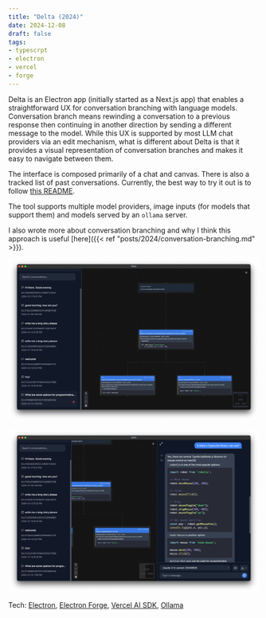 ```yaml
---
title: "Delta (2024)"
date: 2024-12-08
draft: false
tags:
- typescrpt
- electron
- vercel
- forge
---
```

Delta is an Electron app (initially started as a Next.js app) that enables a straightforward UX for conversation branching with language models.
Conversation branch means rewinding a conversation to a previous response then continuing in another direction by sending a different message to the model.
While this UX is supported by most LLM chat providers via an edit mechanism, what is different about Delta is that it provides a visual representation of conversation branches and makes it easy to navigate between them.

The interface is composed primarily of a chat and canvas.
There is also a tracked list of past conversations.
Currently, the best way to try it out is to follow [this README](https://gist.github.com/danielcorin/fa87f57345d761ab276cbc82c8601171).

The tool supports multiple model providers, image inputs (for models that support them) and models served by an `ollama` server.

I also wrote more about conversation branching and why I think this approach is useful [here]({{< ref "posts/2024/conversation-branching.md" >}}).

![Screenshot of Delta app showing the canvas view with multiple conversation branches and nodes](images/delta-canvas.png)

![Screenshot of Delta app showing the chat interface with model responses and user inputs](images/delta-chat.png)


Tech: [Electron](https://www.electronjs.org/), [Electron Forge](https://www.electronforge.io/), [Vercel AI SDK](https://sdk.vercel.ai/docs/getting-started/nodejs), [Ollama](https://ollama.com/)
